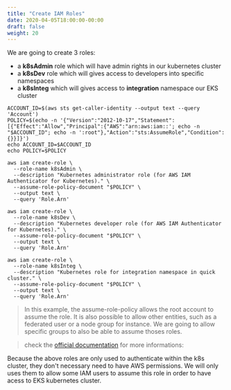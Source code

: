 ```yaml
---
title: "Create IAM Roles"
date: 2020-04-05T18:00:00-00:00
draft: false
weight: 20
---
```


We are going to create 3 roles:

- a **k8sAdmin** role which will have admin rights in our kubernetes cluster
- a **k8sDev** role which will gives access to developers into specific namespaces
- a **k8sInteg** which will gives access to **integration** namespace our EKS cluster

```
ACCOUNT_ID=$(aws sts get-caller-identity --output text --query 'Account')
POLICY=$(echo -n '{"Version":"2012-10-17","Statement":[{"Effect":"Allow","Principal":{"AWS":"arn:aws:iam::'; echo -n "$ACCOUNT_ID"; echo -n ':root"},"Action":"sts:AssumeRole","Condition":{}}]}')
echo ACCOUNT_ID=$ACCOUNT_ID
echo POLICY=$POLICY

aws iam create-role \
  --role-name k8sAdmin \
  --description "Kubernetes administrator role (for AWS IAM Authenticator for Kubernetes)." \
  --assume-role-policy-document "$POLICY" \
  --output text \
  --query 'Role.Arn'

aws iam create-role \
  --role-name k8sDev \
  --description "Kubernetes developer role (for AWS IAM Authenticator for Kubernetes)." \
  --assume-role-policy-document "$POLICY" \
  --output text \
  --query 'Role.Arn'
  
aws iam create-role \
  --role-name k8sInteg \
  --description "Kubernetes role for integration namespace in quick cluster." \
  --assume-role-policy-document "$POLICY" \
  --output text \
  --query 'Role.Arn'
```

> In this example, the assume-role-policy allows the root account to assume the role. It is also possible to allow other entities, such as a federated user or a node group for instance. We are going to allow specific groups to also be able to assume thoses roles.

> check the [official documentation](https://docs.aws.amazon.com/eks/latest/userguide/iam-roles-for-service-accounts-technical-overview.html) for more informations: 
> 

Because the above roles are only used to authenticate within the k8s cluster, they don't necessary need to have AWS permissions. We will only uses them to allow some IAM users to assume this role in order to have acess to EKS kubernetes cluster.